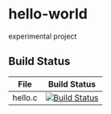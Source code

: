 # hello-world
experimental project

## Build Status

File|Build Status
---|---
hello.c|[![Build Status](https://travis-ci.com/zhangsufan/hello-world.svg?branch=master)](https://travis-ci.com/zhangsufan/hello-world)

